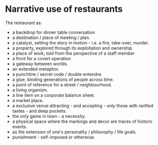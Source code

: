 # Narrative use of restaurants

The restaurant as:

* a backdrop for dinner table conversation
* a destination / place of meeting / plan.
* a catalyst, setting the story in motion - i.e. a fire, take-over, murder.
* a property, explored through its exploitation and ownership 
* a place of work, told from the perspective of a staff member
* a front for a covert operation
* a gateway between worlds.
* an extended metaphor.
* a punchline / secret code / double entendre.
* a glue, binding generations of people across time.
* a point of reference for a street / neighbourhood.
* a living organism.
* a line item on a corporate balance sheet.
* a market place.
* a exclusive venue attracting - and accepting - only those with rarified tastes - and deep pockets.
* the only game in town - a necessity.
* a physical space where the markings and decor are traces of historic events. 
* as the extension of one's personality / philsoophy / life goals.
* punishment - self-imposed or otherwise.